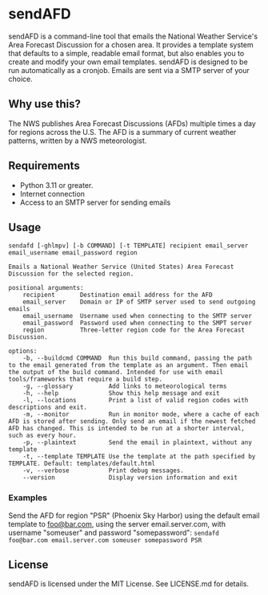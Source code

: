 # sendAFD
sendAFD is a command-line tool that emails the National Weather Service's Area Forecast Discussion for a chosen area. It provides a template system that defaults to a simple, readable email format, but also enables you to create and modify your own email templates. sendAFD is designed to be run automatically as a cronjob. Emails are sent via a SMTP server of your choice.

## Why use this?
The NWS publishes Area Forecast Discussions (AFDs) multiple times a day for regions across the U.S. The AFD is a summary of current weather patterns, written by a NWS meteorologist.

## Requirements
- Python 3.11 or greater.
- Internet connection
- Access to an SMTP server for sending emails


## Usage

```
sendafd [-ghlmpv] [-b COMMAND] [-t TEMPLATE] recipient email_server email_username email_password region

Emails a National Weather Service (United States) Area Forecast Discussion for the selected region.

positional arguments:
    recipient		Destination email address for the AFD
    email_server	Domain or IP of SMTP server used to send outgoing emails
    email_username	Username used when connecting to the SMTP server
    email_password	Password used when connecting to the SMPT server
    region      	Three-letter region code for the Area Forecast Discussion.
    
options:
    -b, --buildcmd COMMAND	Run this build command, passing the path to the email generated from the template as an argument. Then email the output of the build command. Intended for use with email tools/frameworks that require a build step.
    -g, --glossary		    Add links to meteorological terms
    -h, --help			    Show this help message and exit
    -l, --locations		    Print a list of valid region codes with descriptions and exit.
    -m, --monitor		    Run in monitor mode, where a cache of each AFD is stored after sending. Only send an email if the newest fetched AFD has changed. This is intended to be run at a shorter interval, such as every hour.
    -p, --plaintext		    Send the email in plaintext, without any template
    -t, --template TEMPLATE	Use the template at the path specified by TEMPLATE. Default: templates/default.html
    -v, --verbose		    Print debug messages.
    --version			    Display version information and exit
```

### Examples
Send the AFD for region "PSR" (Phoenix Sky Harbor) using the default email template to foo@bar.com, using the server email.server.com, with username "someuser" and password "somepassword":
`sendafd foo@bar.com email.server.com someuser somepassword PSR`

## License
sendAFD is licensed under the MIT License. See LICENSE.md for details.